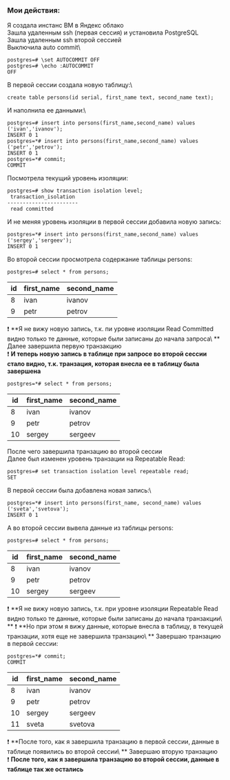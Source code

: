 ### Мои действия:
Я создала инстанс ВМ в Яндекс облако\
Зашла удаленным ssh (первая сессия) и установила PostgreSQL\
Зашла удаленным ssh второй сессией\
Выключила auto commit\
```
postgres=# \set AUTOCOMMIT OFF
postgres=# \echo :AUTOCOMMIT
OFF
```
В первой сессии создала новую таблицу:\
```
create table persons(id serial, first_name text, second_name text);
```
И наполнила ее данными:\
```
postgres=# insert into persons(first_name,second_name) values ('ivan','ivanov');
INSERT 0 1
postgres=*# insert into persons(first_name,second_name) values ('petr','petrov');
INSERT 0 1
postgres=*# commit;
COMMIT
```
Посмотрела текущий уровень изоляции: 
```
postgres=# show transaction isolation level;
 transaction_isolation
-----------------------
 read committed
```
И не меняя уровень изоляции в первой сессии добавила новую запись:
```
postgres=*# insert into persons(first_name,second_name) values ('sergey','sergeev');
INSERT 0 1
```
Во второй сессии просмотрела содержание таблицы persons:
```
postgres=# select * from persons;
```
| id | first_name | second_name|
|-|--------|---|
| 8 | ivan       | ivanov|
| 9 | petr       | petrov|

:exclamation: **Я не вижу новую запись, т.к. пи уровне изоляции Read Committed видно только те данные, которые были записаны до начала запроса\ **
Далее завершила первую транзакцию\
:exclamation: **И теперь новую запись в таблице при запросе во второй сессии стало видно, т.к. транзация, которая внесла ее в таблицу была завершена**
```
postgres=*# select * from persons;
```
| id | first_name | second_name|
|-|--------|---|
| 8 | ivan       | ivanov|
| 9 | petr       | petrov|
| 10 | sergey      | sergeev|

После чего завершила транзацию во второй сессии\
Далее был изменен уровень транзации на Repeatable Read:
```
postgres=# set transaction isolation level repeatable read;
SET
```
В первой сессии была добавлена новая запись:\
```
postgres=*# insert into persons(first_name, second_name) values ('sveta','svetova');
INSERT 0 1
```
А во второй сессии вывела данные из таблицы persons:
```
postgres=# select * from persons;
```
| id | first_name | second_name|
|-|--------|---|
| 8 | ivan       | ivanov|
| 9 | petr       | petrov|
| 10 | sergey      | sergeev|

:exclamation: **Я не вижу новую запись, т.к. при уровне изоляции Repeatable Read видно только те данные, которые были записаны до начала транзакции\ **
:exclamation: **Но при этом я вижу данные, которые внесла в таблицу, в текущей транзации, хотя еще не завершила транзацию\ **
Завершаю транзацию в первой сессии:
```
postgres=*# commit;
COMMIT
```
| id | first_name | second_name|
|-|--------|---|
| 8 | ivan       | ivanov|
| 9 | petr       | petrov|
| 10 | sergey      | sergeev|
| 11 | sveta      | svetova|

:exclamation: **После того, как я завершила транзацию в первой сессии, данные в таблице появились во второй сессии\ **
Завершаю вторую транзацию\
:exclamation: **После того, как я завершила транзацию во второй сессии, данные в таблице так же остались**



